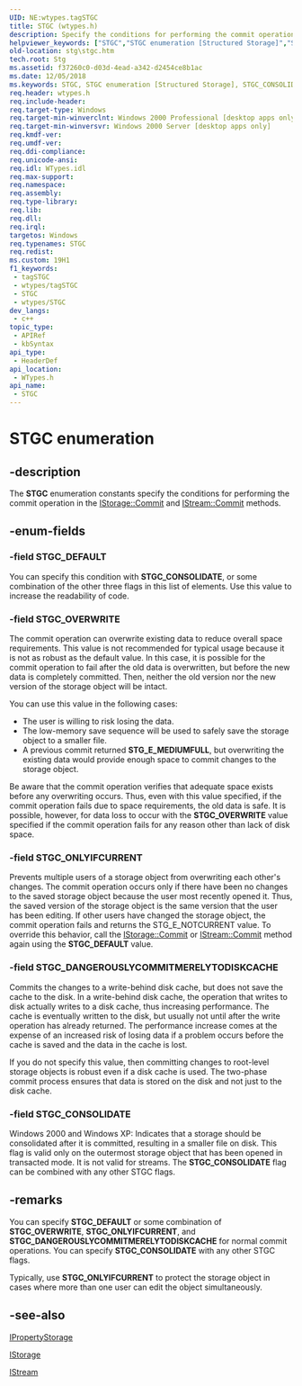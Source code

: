 ```yaml
---
UID: NE:wtypes.tagSTGC
title: STGC (wtypes.h)
description: Specify the conditions for performing the commit operation in the IStorage::Commit and IStream::Commit methods.
helpviewer_keywords: ["STGC","STGC enumeration [Structured Storage]","STGC_CONSOLIDATE","STGC_DANGEROUSLYCOMMITMERELYTODISKCACHE","STGC_DEFAULT","STGC_ONLYIFCURRENT","STGC_OVERWRITE","_stg_stgc","stg.stgc","wtypes/STGC","wtypes/STGC_CONSOLIDATE","wtypes/STGC_DANGEROUSLYCOMMITMERELYTODISKCACHE","wtypes/STGC_DEFAULT","wtypes/STGC_ONLYIFCURRENT","wtypes/STGC_OVERWRITE"]
old-location: stg\stgc.htm
tech.root: Stg
ms.assetid: f37260c0-d03d-4ead-a342-d2454ce8b1ac
ms.date: 12/05/2018
ms.keywords: STGC, STGC enumeration [Structured Storage], STGC_CONSOLIDATE, STGC_DANGEROUSLYCOMMITMERELYTODISKCACHE, STGC_DEFAULT, STGC_ONLYIFCURRENT, STGC_OVERWRITE, _stg_stgc, stg.stgc, wtypes/STGC, wtypes/STGC_CONSOLIDATE, wtypes/STGC_DANGEROUSLYCOMMITMERELYTODISKCACHE, wtypes/STGC_DEFAULT, wtypes/STGC_ONLYIFCURRENT, wtypes/STGC_OVERWRITE
req.header: wtypes.h
req.include-header: 
req.target-type: Windows
req.target-min-winverclnt: Windows 2000 Professional [desktop apps only]
req.target-min-winversvr: Windows 2000 Server [desktop apps only]
req.kmdf-ver: 
req.umdf-ver: 
req.ddi-compliance: 
req.unicode-ansi: 
req.idl: WTypes.idl
req.max-support: 
req.namespace: 
req.assembly: 
req.type-library: 
req.lib: 
req.dll: 
req.irql: 
targetos: Windows
req.typenames: STGC
req.redist: 
ms.custom: 19H1
f1_keywords:
 - tagSTGC
 - wtypes/tagSTGC
 - STGC
 - wtypes/STGC
dev_langs:
 - c++
topic_type:
 - APIRef
 - kbSyntax
api_type:
 - HeaderDef
api_location:
 - WTypes.h
api_name:
 - STGC
---
```


# STGC enumeration


## -description

The 
<b>STGC</b> enumeration constants specify the conditions for performing the commit operation in the 
<a href="https://docs.microsoft.com/windows/desktop/api/objidl/nf-objidl-istorage-commit">IStorage::Commit</a> and 
<a href="https://docs.microsoft.com/windows/desktop/api/objidl/nf-objidl-istream-commit">IStream::Commit</a> methods.

## -enum-fields

### -field STGC_DEFAULT

You can specify this condition with <b>STGC_CONSOLIDATE</b>, or some combination of the other three flags in this list of elements. Use this value to increase the readability of code.

### -field STGC_OVERWRITE

The commit operation can overwrite existing data to reduce overall space requirements. This value is not recommended for typical usage because it is not as robust as the default value. In this case, it is possible for the commit operation to fail after the old data is overwritten, but before the new data is completely committed. Then, neither the old version nor the new version of the storage object will be intact. 



						

You can use this value in the following cases:

<ul>
<li>The user is willing to risk losing the data.</li>
<li>The low-memory save sequence will be used to safely save the storage object to a smaller file.</li>
<li>A previous commit returned <b>STG_E_MEDIUMFULL</b>, but overwriting the existing data would provide enough space to commit changes to the storage object.</li>
</ul>
Be aware that the commit operation verifies that adequate space exists before any overwriting occurs. Thus, even with this value specified, if the commit operation fails due to space requirements, the old data is safe. It is possible, however, for data loss to occur with the <b>STGC_OVERWRITE</b> value specified if the commit operation fails for any reason other than lack of disk space.

### -field STGC_ONLYIFCURRENT

Prevents multiple users of a storage object from overwriting each other's changes. The commit operation occurs only if there have been no changes to the saved storage object because the user most recently opened it. Thus, the saved version of the storage object is the same version that the user has been editing. If other users have changed the storage object, the commit operation fails and returns the STG_E_NOTCURRENT value. To override this behavior, call the <a href="https://docs.microsoft.com/windows/desktop/api/objidl/nf-objidl-istorage-commit">IStorage::Commit</a> or <a href="https://docs.microsoft.com/windows/desktop/api/objidl/nf-objidl-istream-commit">IStream::Commit</a> method again using the <b>STGC_DEFAULT</b> value.

### -field STGC_DANGEROUSLYCOMMITMERELYTODISKCACHE

Commits the changes to a write-behind disk cache, but does not save the cache to the disk. In a write-behind disk cache, the operation that writes to disk actually writes to a disk cache, thus increasing performance. The cache is eventually written to the disk, but usually not until after the write operation has already returned. The performance increase comes at the expense of an increased risk of losing data if a problem occurs before the cache is saved and the data in the cache is lost. 




If you do not specify this value, then committing changes to root-level storage objects is robust even if a disk cache is used. The two-phase commit process ensures that data is stored on the disk and not just to the disk cache.

### -field STGC_CONSOLIDATE

Windows 2000 and Windows XP: Indicates that a storage should be consolidated after it is committed, resulting in a smaller file on disk. This flag is valid only on the outermost storage object that has been opened in transacted mode. It is not valid for streams. The <b>STGC_CONSOLIDATE</b> flag can be combined with any other STGC flags.

## -remarks

You can specify <b>STGC_DEFAULT</b> or some combination of <b>STGC_OVERWRITE</b>, <b>STGC_ONLYIFCURRENT</b>, and <b>STGC_DANGEROUSLYCOMMITMERELYTODISKCACHE</b> for normal commit operations. You can specify <b>STGC_CONSOLIDATE</b> with any other STGC flags.

Typically, use <b>STGC_ONLYIFCURRENT</b> to protect the storage object in cases where more than one user can edit the object simultaneously.

## -see-also

<a href="https://docs.microsoft.com/windows/desktop/api/propidl/nn-propidl-ipropertystorage">IPropertyStorage</a>



<a href="https://docs.microsoft.com/windows/desktop/api/objidl/nn-objidl-istorage">IStorage</a>



<a href="https://docs.microsoft.com/windows/desktop/api/objidl/nn-objidl-istream">IStream</a>

